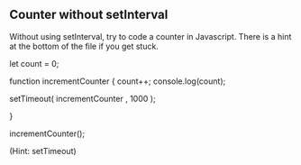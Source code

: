 ## Counter without setInterval

Without using setInterval, try to code a counter in Javascript. There is a hint at the bottom of the file if you get stuck.

let count = 0;

function incrementCounter {
  count++;
  console.log(count);

setTimeout( incrementCounter , 1000 );

}

incrementCounter();








































































(Hint: setTimeout)
